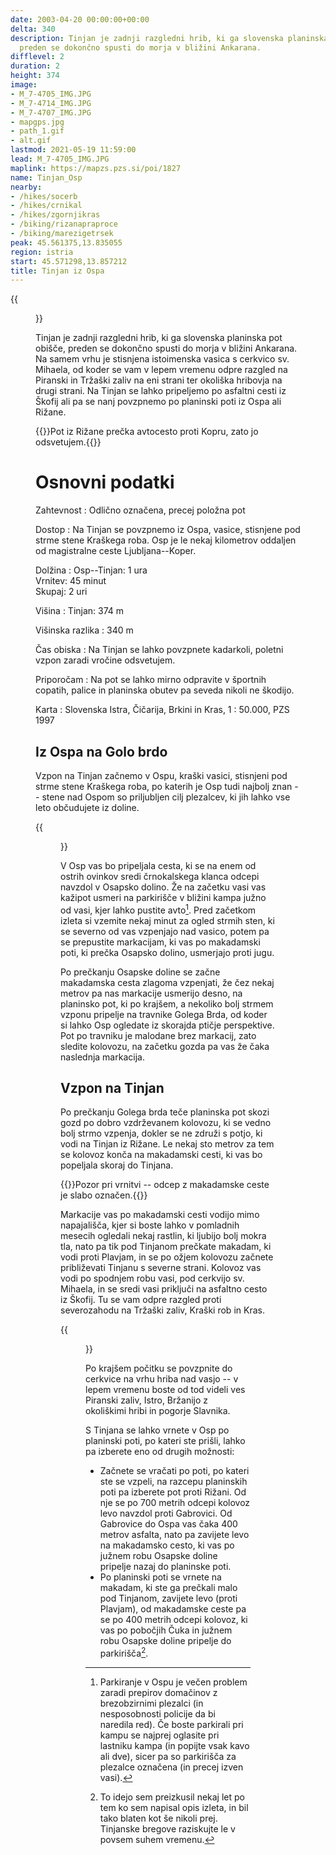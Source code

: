 ```yaml
---
date: 2003-04-20 00:00:00+00:00
delta: 340
description: Tinjan je zadnji razgledni hrib, ki ga slovenska planinska pot obišče
  preden se dokončno spusti do morja v bližini Ankarana.
difflevel: 2
duration: 2
height: 374
image:
- M_7-4705_IMG.JPG
- M_7-4714_IMG.JPG
- M_7-4707_IMG.JPG
- mapgps.jpg
- path_1.gif
- alt.gif
lastmod: 2021-05-19 11:59:00
lead: M_7-4705_IMG.JPG
maplink: https://mapzs.pzs.si/poi/1827
name: Tinjan_Osp
nearby:
- /hikes/socerb
- /hikes/crnikal
- /hikes/zgornjikras
- /biking/rizanapraproce
- /biking/marezigetrsek
peak: 45.561375,13.835055
region: istria
start: 45.571298,13.857212
title: Tinjan iz Ospa
---
```

{{<figure src="M_7-4705_IMG.JPG" caption="Pogled na Tinjan z Golega brda">}}

Tinjan je zadnji razgledni hrib, ki ga slovenska planinska pot obišče, preden se dokončno spusti do morja v bližini Ankarana. Na samem vrhu je stisnjena istoimenska vasica s cerkvico sv. Mihaela, od koder se vam v lepem vremenu odpre razgled na Piranski in Tržaški zaliv na eni strani ter okoliška hribovja na drugi strani. Na Tinjan se lahko pripeljemo po asfaltni cesti iz Škofij ali pa se nanj povzpnemo po planinski poti iz Ospa ali Rižane.

{{<note>}}Pot iz Rižane prečka avtocesto proti Kopru, zato jo odsvetujem.{{</note>}}

Osnovni podatki
===============

Zahtevnost
:   Odlično označena, precej položna pot

Dostop
:   Na Tinjan se povzpnemo iz Ospa, vasice, stisnjene pod strme stene Kraškega roba. Osp je le nekaj kilometrov oddaljen od magistralne ceste Ljubljana--Koper.

Dolžina
:   Osp--Tinjan: 1 ura\
    Vrnitev: 45 minut\
    Skupaj: 2 uri

Višina
:   Tinjan: 374 m

Višinska razlika
:   340 m

Čas obiska
:   Na Tinjan se lahko povzpnete kadarkoli, poletni vzpon zaradi vročine odsvetujem.

Priporočam
:   Na pot se lahko mirno odpravite v športnih copatih, palice in planinska obutev pa seveda nikoli ne škodijo.

Karta
:   Slovenska Istra, Čičarija, Brkini in Kras, 1 : 50.000, PZS 1997

Iz Ospa na Golo brdo
--------------------

Vzpon na Tinjan začnemo v Ospu, kraški vasici, stisnjeni pod strme stene Kraškega roba, po katerih je Osp tudi najbolj znan -- stene nad Ospom so priljubljen cilj plezalcev, ki jih lahko vse leto občudujete iz doline.

{{<figure src="M_7-4714_IMG.JPG" caption="Pogled na Osp in steno za njim z Golega brda">}}

V Osp vas bo pripeljala cesta, ki se na enem od ostrih ovinkov sredi črnokalskega klanca odcepi navzdol v Osapsko dolino. Že na začetku vasi vas kažipot usmeri na parkirišče v bližini kampa južno od vasi, kjer lahko pustite avto[^1]. Pred začetkom izleta si vzemite nekaj minut za ogled strmih sten, ki se severno od vas vzpenjajo nad vasico, potem pa se prepustite markacijam, ki vas po makadamski poti, ki prečka Osapsko dolino, usmerjajo proti jugu.

[^1]: Parkiranje v Ospu je večen problem zaradi prepirov domačinov z brezobzirnimi plezalci (in nesposobnosti policije da bi naredila red). Če boste parkirali pri kampu se najprej oglasite pri lastniku kampa (in popijte vsak kavo ali dve), sicer pa so parkirišča za plezalce označena (in precej izven vasi).

Po prečkanju Osapske doline se začne makadamska cesta zlagoma vzpenjati, že čez nekaj metrov pa nas markacije usmerijo desno, na planinsko pot, ki po krajšem, a nekoliko bolj strmem vzponu pripelje na travnike Golega Brda, od koder si lahko Osp ogledate iz skorajda ptičje perspektive. Pot po travniku je malodane brez markacij, zato sledite kolovozu, na začetku gozda pa vas že čaka naslednja markacija.

Vzpon na Tinjan
---------------

Po prečkanju Golega brda teče planinska pot skozi gozd po dobro vzdrževanem kolovozu, ki se vedno bolj strmo vzpenja, dokler se ne združi s potjo, ki vodi na Tinjan iz Rižane. Le nekaj sto metrov za tem se kolovoz konča na makadamski cesti, ki vas bo popeljala skoraj do Tinjana.

{{<note>}}Pozor pri vrnitvi -- odcep z makadamske ceste je slabo označen.{{</note>}}

Markacije vas po makadamski cesti vodijo mimo napajališča, kjer si boste lahko v pomladnih mesecih ogledali nekaj rastlin, ki ljubijo bolj mokra tla, nato pa tik pod Tinjanom prečkate makadam, ki vodi proti Plavjam, in se po ožjem kolovozu začnete približevati Tinjanu s severne strani. Kolovoz vas vodi po spodnjem robu vasi, pod cerkvijo sv. Mihaela, in se sredi vasi priključi na asfaltno cesto iz Škofij. Tu se vam odpre razgled proti severozahodu na Tržaški zaliv, Kraški rob in Kras.

{{<figure src="M_7-4707_IMG.JPG" caption="Cerkev sv. Mihaela vrh Tinjana">}} 

Po krajšem počitku se povzpnite do cerkvice na vrhu hriba nad vasjo -- v lepem vremenu boste od tod videli ves Piranski zaliv, Istro, Bržanijo z okoliškimi hribi in pogorje Slavnika.

S Tinjana se lahko vrnete v Osp po planinski poti, po kateri ste prišli, lahko pa izberete eno od drugih možnosti:

-   Začnete se vračati po poti, po kateri ste se vzpeli, na razcepu planinskih poti pa izberete pot proti Rižani. Od nje se po 700 metrih odcepi kolovoz levo navzdol proti Gabrovici. Od Gabrovice do Ospa vas čaka 400 metrov asfalta, nato pa zavijete levo na makadamsko cesto, ki vas po južnem robu Osapske doline pripelje nazaj do planinske poti.
-   Po planinski poti se vrnete na makadam, ki ste ga prečkali malo pod Tinjanom, zavijete levo (proti Plavjam), od makadamske ceste pa se po 400 metrih odcepi kolovoz, ki vas po pobočjih Čuka in južnem robu Osapske doline pripelje do parkirišča[^2].

[^2]: To idejo sem preizkusil nekaj let po tem ko sem napisal opis izleta, in bil tako blaten kot še nikoli prej. Tinjanske bregove raziskujte le v povsem suhem vremenu.
